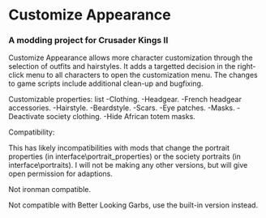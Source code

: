 # Customize Appearance

### A modding project for Crusader Kings II

Customize Appearance allows more character customization through the selection of outfits and hairstyles. It adds a targetted decision in the right-click menu to all characters to open the customization menu.
The changes to game scripts include additional clean-up and bugfixing.

Customizable properties:
list
-Clothing.
-Headgear.
-French headgear accessories.
-Hairstyle.
-Beardstyle.
-Scars.
-Eye patches.
-Masks.
-Deactivate society clothing.
-Hide African totem masks.

Compatibility:

This has likely incompatibilities with mods that change the portrait properties (in interface\portrait_properties) or the society portraits (in interface\portraits). I will not be making any other versions, but will give open permission for adaptions.

Not ironman compatible.

Not compatible with Better Looking Garbs, use the built-in version instead.
